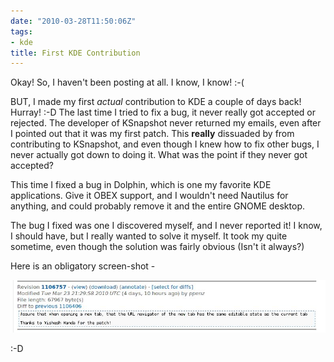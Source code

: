 ```yaml
---
date: "2010-03-28T11:50:06Z"
tags:
- kde
title: First KDE Contribution
---
```


Okay! So, I haven't been posting at all. I know, I know! :-(

BUT, I made my first *actual* contribution to KDE a couple of days back! Hurray! :-D The last time I tried to fix a bug, it never really got accepted or rejected. The developer of KSnapshot never returned my emails, even after I pointed out that it was my first patch. This **really** dissuaded by from contributing to KSnapshot, and even though I knew how to fix other bugs, I never actually got down to doing it. What was the point if they never got accepted?

This time I fixed a bug in Dolphin, which is one my favorite KDE applications. Give it OBEX support, and I wouldn't need Nautilus for anything, and could probably remove it and the entire GNOME desktop.

The bug I fixed was one I discovered myself, and I never reported it! I know, I should have, but I really wanted to solve it myself. It took my quite sometime, even though the solution was fairly obvious (Isn't it always?)

Here is an obligatory screen-shot -

![Contribution](/blog/images/2010/03/28/contrib.jpeg)

:-D
